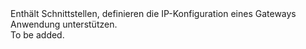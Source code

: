 <Namespace Name="Microsoft.Azure.Management.Network.Fluent.ApplicationGatewayIPConfiguration.Definition">
  <Docs>
    <summary>Enthält Schnittstellen, definieren die IP-Konfiguration eines Gateways Anwendung unterstützen.</summary> 
    <remarks>To be added.</remarks>
  </Docs>
</Namespace>

